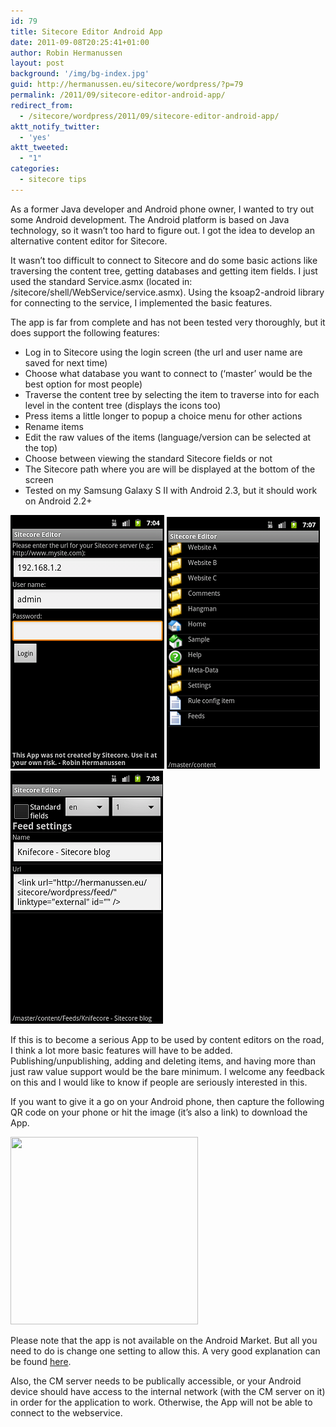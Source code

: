 ```yaml
---
id: 79
title: Sitecore Editor Android App
date: 2011-09-08T20:25:41+01:00
author: Robin Hermanussen
layout: post
background: '/img/bg-index.jpg'
guid: http://hermanussen.eu/sitecore/wordpress/?p=79
permalink: /2011/09/sitecore-editor-android-app/
redirect_from:
  - /sitecore/wordpress/2011/09/sitecore-editor-android-app/
aktt_notify_twitter:
  - 'yes'
aktt_tweeted:
  - "1"
categories:
  - sitecore tips
---
```

As a former Java developer and Android phone owner, I wanted to try out some Android development. The Android platform is based on Java technology, so it wasn&#8217;t too hard to figure out. I got the idea to develop an alternative content editor for Sitecore.

It wasn&#8217;t too difficult to connect to Sitecore and do some basic actions like traversing the content tree, getting databases and getting item fields. I just used the standard Service.asmx (located in: /sitecore/shell/WebService/service.asmx). Using the ksoap2-android library for connecting to the service, I implemented the basic features.

The app is far from complete and has not been tested very thoroughly, but it does support the following features:

  * Log in to Sitecore using the login screen (the url and user name are saved for next time)
  * Choose what database you want to connect to (&#8216;master&#8217; would be the best option for most people)
  * Traverse the content tree by selecting the item to traverse into for each level in the content tree (displays the icons too)
  * Press items a little longer to popup a choice menu for other actions
  * Rename items
  * Edit the raw values of the items (language/version can be selected at the top)
  * Choose between viewing the standard Sitecore fields or not
  * The Sitecore path where you are will be displayed at the bottom of the screen
  * Tested on my Samsung Galaxy S II with Android 2.3, but it should work on Android 2.2+

<img class="aligncenter" title="Login screen" src="/wp-content/android/login_screen.png" alt="" width="246" height="406" />
<img class="aligncenter" title="Traverse items screen" src="/wp-content/android/traversal_screen.png" alt="" width="245" height="403" />
<img class="aligncenter" title="Edit item screen" src="/wp-content/android/edit_item_screen.png" alt="" width="244" height="405" />
  
If this is to become a serious App to be used by content editors on the road, I think a lot more basic features will have to be added. Publishing/unpublishing, adding and deleting items, and having more than just raw value support would be the bare minimum. I welcome any feedback on this and I would like to know if people are seriously interested in this.

If you want to give it a go on your Android phone, then capture the following QR code on your phone or hit the image (it&#8217;s also a link) to download the App.

[<img class="aligncenter" title="Sitecore Editor Android App" src="https://chart.googleapis.com/chart?cht=qr&chs=300x300&chl=https%3A%2F%2Fhermanussen.eu%2Fwp-content%2Fandroid%2FSitecoreEditor.apk" alt="" width="300" height="300" />](/wp-content/android/SitecoreEditor.apk)

Please note that the app is not available on the Android Market. But all you need to do is change one setting to allow this. A very good explanation can be found <a title="Applications outside the Android Market" href="http://www.androidcentral.com/just-browsing-applications-outside-android-market">here</a>.

Also, the CM server needs to be publically accessible, or your Android device should have access to the internal network (with the CM server on it) in order for the application to work. Otherwise, the App will not be able to connect to the webservice.